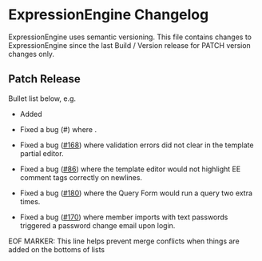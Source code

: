 # ExpressionEngine Changelog

ExpressionEngine uses semantic versioning. This file contains changes to ExpressionEngine since the last Build / Version release for PATCH version changes only.

## Patch Release

Bullet list below, e.g.
   - Added <new feature>
   - Fixed a bug (#<linked issue number>) where <bug behavior>.

- Fixed a bug ([\#168](https://github.com/ExpressionEngine/ExpressionEngine/issues/168)) where validation errors did not clear in the template partial editor.

- Fixed a bug  ([\#86](https://github.com/ExpressionEngine/ExpressionEngine/issues/86)) where the template editor would not highlight EE comment tags correctly on newlines.

- Fixed a bug ([\#180](https://github.com/ExpressionEngine/ExpressionEngine/issues/180)) where the Query Form would run a query two extra times.

- Fixed a bug  ([\#170](https://github.com/ExpressionEngine/ExpressionEngine/issues/170)) where member imports with text passwords triggered a password change email upon login.

EOF MARKER: This line helps prevent merge conflicts when things are
added on the bottoms of lists
